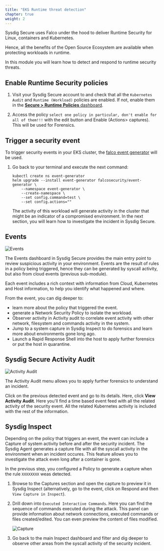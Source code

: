 ```yaml
---
title: "EKS Runtime threat detection"
chapter: true
weight: 2
---
```


Sysdig Secure uses Falco under the hood to deliver Runtime Security
for Linux, containers and Kubernetes.

Hence, all the benefits of the Open Source Ecosystem are available
when protecting workloads in runtime.

In this module you will learn how to detect and respond to
runtime security threats.


## Enable Runtime Security policies

1. Visit your Sysdig Secure account to and check that all the 
   `Kubernetes Audit` and `Runtime (Workload)` policies are enabled.
   If not, enable them in the [**Secure > Runtime Policies** dashboard](https://secure.sysdig.com/#/policies?policyTypes=k8s_audit%2Cfalco).

2. Access the policy `select one policy in particular, don't enable for all of them!!!`  with the edit button and Enable (Actions> captures). This will be used for Forensics.


## Trigger a security event

To trigger security events in your EKS cluster, the [falco event generator](https://github.com/falcosecurity/event-generator) will be used.

1. Go back to your terminal and execute the next command:
   
    ```
    kubectl create ns event-generator
    helm upgrade --install event-generator falcosecurity/event-generator \
        --namespace event-generator \
        --create-namespace \
        --set config.command=test \
        --set config.actions=""
    ```

    The activity of this workload will generate activity in the cluster that might be an indicator of a compromised environment.
    In the next section, you will learn how to investigate the incident in Sysdig Secure.


## Events

![Events](/images/events.png)

The Events dashboard in Sysdig Secure provides the main entry point to review suspicious activity in your environment.
Events are the result of rules in a policy being triggered, hence they can be generated by syscall activity, but also from cloud events (previous sub-module).

Each event includes a rich context with information from Cloud, Kubernetes and Host information,
to help you identify what happened and where.

From the event, you can dig deeper to:
- learn more about the policy that triggered the event.
- generate a Network Security Policy to isolate the workload.
- Observer activity in Activity audit to correlate event activity with other network, filesystem and commands activity in the system.
- Jump to a system capture in Sysdig Inspect to do forensics and learn more about environments gone long ago.
- Launch a Rapid Response Shell into the host to apply further forensics or put the host in quarantine.


## Sysdig Secure Activity Audit

![Activity Audit](/images/activity-audit.png)

The Activity Audit menu allows you to apply further forensics to understand an incident.

Click on the previous detected event and go to its details. Here, click **View Activity Audit**. Here you'll find a time based event feed with all the related activity of the security event. All the related Kubernetes activity is included with the rest of the information.


## Sysdig Inspect

Depending on the policy that triggers an event, the event can include a Capture of system activity before and after the security incident.
The Sysdig Agent generates a capture file with all the syscall activity in the environment when an incident occures.
This feature allows you to investigate the attack even long after a container is gone.

In the previous step, you configured a Policy to generate a capture when the rule `XXXXXXXX` weas detected.

1. Browse to the Captures section and open the capture to preview it in Sysdig Inspect
  (alternatively, go to the event, click on Respond and then `View Capture in Inspect`).

2. Drill down into `Executed Interactive Commands`.
   Here you can find the sequence of commands executed during the attack.
   This panel can provide information about network connections, executed commands or files created/edited.
   You can even preview the content of files modified.


    ![Capture](/images/capture.png)

3. Go back to the main Inspect dashboard and
   filter and dig deeper to observe other areas from the syscall activity of the security incident.
